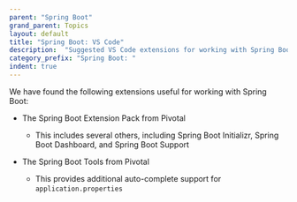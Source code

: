 ```yaml
---
parent: "Spring Boot"
grand_parent: Topics
layout: default
title: "Spring Boot: VS Code"
description:  "Suggested VS Code extensions for working with Spring Boot"
category_prefix: "Spring Boot: "
indent: true
---
```


We have found the following extensions useful for working with Spring Boot:

* The Spring Boot Extension Pack from Pivotal
   * This includes several others, including Spring Boot Initializr, Spring Boot Dashboard, and Spring Boot Support
 
* The Spring Boot Tools from Pivotal
   * This provides additional auto-complete support for `application.properties`
 
